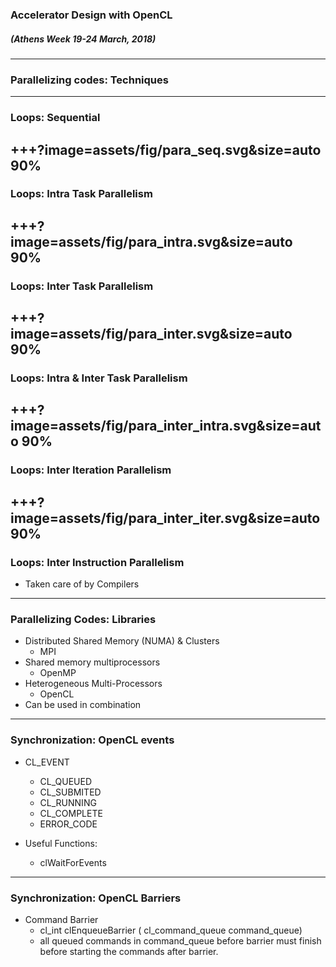 ### Accelerator Design with OpenCL
##### (Athens Week 19-24 March, 2018) 
---
### Parallelizing codes: Techniques

---
### Loops: Sequential
+++?image=assets/fig/para_seq.svg&size=auto 90%
---
### Loops: Intra Task Parallelism
+++?image=assets/fig/para_intra.svg&size=auto 90%
---
### Loops: Inter Task Parallelism
+++?image=assets/fig/para_inter.svg&size=auto 90%
---
### Loops: Intra & Inter Task Parallelism
+++?image=assets/fig/para_inter_intra.svg&size=auto 90%
---
### Loops: Inter Iteration Parallelism
+++?image=assets/fig/para_inter_iter.svg&size=auto 90%
---
### Loops: Inter Instruction Parallelism
- Taken care of by Compilers
---

### Parallelizing Codes: Libraries
- Distributed Shared Memory (NUMA) & Clusters
	- MPI
- Shared memory multiprocessors
	- OpenMP
- Heterogeneous Multi-Processors
	- OpenCL
- Can be used in combination
---
### Synchronization: OpenCL events
- CL_EVENT
	- 	CL_QUEUED
	-	CL_SUBMITED
	-	CL_RUNNING
	-	CL_COMPLETE
	- 	ERROR_CODE

- Useful Functions:
	- clWaitForEvents
---
### Synchronization: OpenCL Barriers
-	Command Barrier
	-	cl_int clEnqueueBarrier (	cl_command_queue command_queue)
	-	all queued commands in command_queue before barrier must finish
		before starting the commands after barrier.

	

